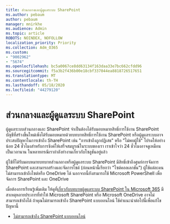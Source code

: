 ```yaml
---
title: ส่วนกลางและผู้ดูแลระบบ SharePoint
ms.author: pebaum
author: pebaum
manager: mnirkhe
ms.audience: Admin
ms.topic: article
ROBOTS: NOINDEX, NOFOLLOW
localization_priority: Priority
ms.collection: Adm_O365
ms.custom:
- "9002962"
- "5674"
ms.openlocfilehash: bc5a0067ce8dd63134f163daa33e7bc662cfdd96
ms.sourcegitcommit: f5a3b2f436b00e18cbf337044ea8818726517651
ms.translationtype: MT
ms.contentlocale: th-TH
ms.lasthandoff: 05/18/2020
ms.locfileid: "44279120"
---
```

# <a name="global-and-sharepoint-admin"></a>ส่วนกลางและผู้ดูแลระบบ SharePoint

ผู้ดูแลระบบส่วนกลางและ SharePoint จําเป็นต้องได้รับมอบหมายสิทธิ์การใช้งาน SharePoint บัญชีที่สร้างขึ้นใหม่เพิ่งได้รับมอบหมายด้วยบทบาทสิทธิ์การใช้งาน SharePoint หรือผู้ดูแลระบบอาจประสบปัญหาในการเข้าถึง SharePoint เช่น "การเข้าถึงถูกปฏิเสธ" หรือ "ไม่พบผู้ใช้" โปรดให้อย่างน้อย 24 ชั่วโมงสําหรับการซิงค์ให้เสร็จสมบูรณ์ในระบบของเรา เราเข้าใจว่า 24 ชั่วโมงอาจดูเหมือนเป็นเวลานาน ในหลายกรณีเรากําลังทํางานเกี่ยวกับโซลูชันอยู่แล้ว

ผู้ใช้ที่ได้รับมอบหมายบทบาทส่วนกลางหรือผู้ดูแลระบบ SharePoint มีสิทธิ์เข้าถึงศูนย์การจัดการ SharePoint และสามารถสร้างและจัดการไซต์ (ก่อนหน้านี้เรียกว่า "ไซต์คอลเลกชัน") ผู้ใช้แต่ละคนไม่สามารถเข้าถึงไซต์หรือ OneDrive ได้ นอกจากนี้ยังสามารถใช้ Microsoft PowerShell เพื่อจัดการ SharePoint และ OneDrive

เมื่อต้องการเรียนรู้เพิ่มเติม ให้ดูที่[เกี่ยวกับบทบาทผู้ดูแลระบบ SharePoint ใน Microsoft 365](https://docs.microsoft.com/sharepoint/sharepoint-admin-role)
มีสาเหตุหลายประการที่ทําให้ Microsoft SharePoint หรือ Microsoft OneDrive อาจไม่สามารถเข้าถึงได้ ถ้าคุณไม่สามารถเข้าถึง SharePoint แบบออนไลน์ ใช้คําแนะนําต่อไปนี้เพื่อแก้ไขปัญหานี้

- [ไม่สามารถเข้าถึง SharePoint แบบออนไลน์](https://docs.microsoft.com/sharepoint/troubleshoot/sharing-and-permissions/sharepoint-online-inaccessible)


